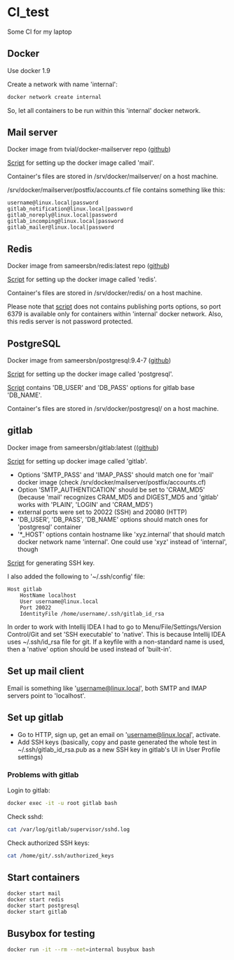 # CI_test

Some CI for my laptop

## Docker
Use docker 1.9

Create a network with name 'internal': 
```bash
docker network create internal
```

So, let all containers to be run within this 'internal' docker network.


## Mail server
Docker image from tvial/docker-mailserver repo ([github](https://github.com/tomav/docker-mailserver))

[Script](mailserver/runme.sh) for setting up the docker image called 'mail'.

Container's files are stored in /srv/docker/mailserver/ on a host machine.

/srv/docker/mailserver/postfix/accounts.cf file contains something like this:
```
username@linux.local|password
gitlab_notification@linux.local|password
gitlab_noreply@linux.local|password
gitlab_incomping@linux.local|password
gitlab_mailer@linux.local|password
```


## Redis
Docker image from sameersbn/redis:latest repo ([github](https://github.com/sameersbn/docker-redis))

[Script](redis/runme.sh) for setting up the docker image called 'redis'.

Container's files are stored in /srv/docker/redis/ on a host machine.

Please note that [script](redis/runme.sh) does not contains publishing ports options, so port 6379 is available only for containers within 'internal' docker network. Also, this redis server is not password protected.


## PostgreSQL
Docker image from sameersbn/postgresql:9.4-7 ([github](https://github.com/sameersbn/docker-postgresql))

[Script](postgresql/runme.sh) for setting up the docker image called 'postgresql'.

[Script](postgresql/runme.sh) contains 'DB_USER' and 'DB_PASS' options for gitlab base 'DB_NAME'. 

Container's files are stored in /srv/docker/postgresql/ on a host machine.

## gitlab
Docker image from sameersbn/gitlab:latest (([github](https://github.com/sameersbn/docker-gitlab))

[Script](gitlab/runme.sh) for setting up docker image called 'gitlab'.

- Options 'SMTP_PASS' and 'IMAP_PASS' should match one for 'mail' docker image (check /srv/docker/mailserver/postfix/accounts.cf)
- Option 'SMTP_AUTHENTICATION' should be set to 'CRAM_MD5' (because 'mail' recognizes CRAM_MD5 and DIGEST_MD5 and 'gitlab' works with 'PLAIN', 'LOGIN' and 'CRAM_MD5')
- external ports were set to 20022 (SSH) and 20080 (HTTP)
- 'DB_USER', 'DB_PASS', 'DB_NAME' options should match ones for 'postgresql' container
- '*_HOST' options contain hostname like 'xyz.internal' that should match docker network name 'internal'. One could use 'xyz' instead of 'internal', though

[Script](gitlab/ssh/sshkg.sh) for generating SSH key. 

I also added the following to '~/.ssh/config' file:
```
Host gitlab
    HostName localhost
    User username@linux.local
    Port 20022
    IdentityFile /home/username/.ssh/gitlab_id_rsa
```

In order to work with Intellij IDEA I had to go to Menu/File/Settings/Version Control/Git and set 'SSH executable' to 'native'. This is because Intellij IDEA uses ~/.ssh/id_rsa file for git. If a keyfile with a non-standard name is used, then a 'native' option should be used instead of 'built-in'.

## Set up mail client
Email is something like 'username@linux.local', both SMTP and IMAP servers point to 'localhost'.

## Set up gitlab
- Go to HTTP, sign up, get an email on 'username@linux.local', activate.
- Add SSH keys (basically, copy and paste generated the whole test in ~/.ssh/gitlab_id_rsa.pub as a new SSH key in gitlab's UI in User Profile settings)

### Problems with gitlab
Login to gitlab:
```bash
docker exec -it -u root gitlab bash
```

Check sshd:
```bash
cat /var/log/gitlab/supervisor/sshd.log
```

Check authorized SSH keys:
```bash
cat /home/git/.ssh/authorized_keys
```

## Start containers
```
docker start mail
docker start redis
docker start postgresql
docker start gitlab
```



## Busybox for testing
```bash
docker run -it --rm --net=internal busybux bash
```
